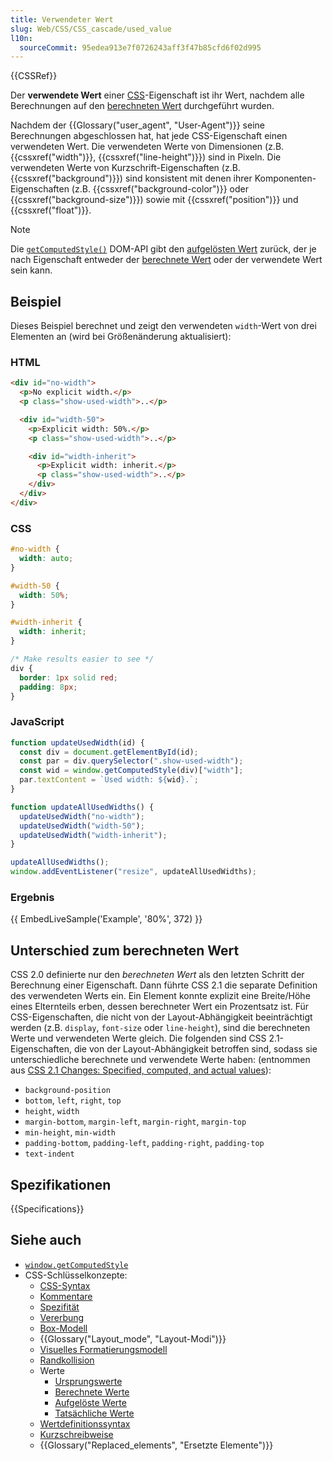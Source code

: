 ```yaml
---
title: Verwendeter Wert
slug: Web/CSS/CSS_cascade/used_value
l10n:
  sourceCommit: 95edea913e7f0726243aff3f47b85cfd6f02d995
---
```


{{CSSRef}}

Der **verwendete Wert** einer [CSS](/de/docs/Web/CSS)-Eigenschaft ist ihr Wert, nachdem alle Berechnungen auf den [berechneten Wert](/de/docs/Web/CSS/CSS_cascade/Value_processing#computed_value) durchgeführt wurden.

Nachdem der {{Glossary("user_agent", "User-Agent")}} seine Berechnungen abgeschlossen hat, hat jede CSS-Eigenschaft einen verwendeten Wert. Die verwendeten Werte von Dimensionen (z.B. {{cssxref("width")}}, {{cssxref("line-height")}}) sind in Pixeln. Die verwendeten Werte von Kurzschrift-Eigenschaften (z.B. {{cssxref("background")}}) sind konsistent mit denen ihrer Komponenten-Eigenschaften (z.B. {{cssxref("background-color")}} oder {{cssxref("background-size")}}) sowie mit {{cssxref("position")}} und {{cssxref("float")}}.

> [!NOTE]
> Die [`getComputedStyle()`](/de/docs/Web/API/Window/getComputedStyle) DOM-API gibt den [aufgelösten Wert](/de/docs/Web/CSS/resolved_value) zurück, der je nach Eigenschaft entweder der [berechnete Wert](/de/docs/Web/CSS/CSS_cascade/Value_processing#computed_value) oder der verwendete Wert sein kann.

## Beispiel

Dieses Beispiel berechnet und zeigt den verwendeten `width`-Wert von drei Elementen an (wird bei Größenänderung aktualisiert):

### HTML

```html
<div id="no-width">
  <p>No explicit width.</p>
  <p class="show-used-width">..</p>

  <div id="width-50">
    <p>Explicit width: 50%.</p>
    <p class="show-used-width">..</p>

    <div id="width-inherit">
      <p>Explicit width: inherit.</p>
      <p class="show-used-width">..</p>
    </div>
  </div>
</div>
```

### CSS

```css
#no-width {
  width: auto;
}

#width-50 {
  width: 50%;
}

#width-inherit {
  width: inherit;
}

/* Make results easier to see */
div {
  border: 1px solid red;
  padding: 8px;
}
```

### JavaScript

```js
function updateUsedWidth(id) {
  const div = document.getElementById(id);
  const par = div.querySelector(".show-used-width");
  const wid = window.getComputedStyle(div)["width"];
  par.textContent = `Used width: ${wid}.`;
}

function updateAllUsedWidths() {
  updateUsedWidth("no-width");
  updateUsedWidth("width-50");
  updateUsedWidth("width-inherit");
}

updateAllUsedWidths();
window.addEventListener("resize", updateAllUsedWidths);
```

### Ergebnis

{{ EmbedLiveSample('Example', '80%', 372) }}

## Unterschied zum berechneten Wert

CSS 2.0 definierte nur den _berechneten Wert_ als den letzten Schritt der Berechnung einer Eigenschaft. Dann führte CSS 2.1 die separate Definition des verwendeten Werts ein. Ein Element konnte explizit eine Breite/Höhe eines Elternteils erben, dessen berechneter Wert ein Prozentsatz ist. Für CSS-Eigenschaften, die nicht von der Layout-Abhängigkeit beeinträchtigt werden (z.B. `display`, `font-size` oder `line-height`), sind die berechneten Werte und verwendeten Werte gleich. Die folgenden sind CSS 2.1-Eigenschaften, die von der Layout-Abhängigkeit betroffen sind, sodass sie unterschiedliche berechnete und verwendete Werte haben: (entnommen aus [CSS 2.1 Changes: Specified, computed, and actual values](https://www.w3.org/TR/CSS2/changes.html#q21.36)):

- `background-position`
- `bottom`, `left`, `right`, `top`
- `height`, `width`
- `margin-bottom`, `margin-left`, `margin-right`, `margin-top`
- `min-height`, `min-width`
- `padding-bottom`, `padding-left`, `padding-right`, `padding-top`
- `text-indent`

## Spezifikationen

{{Specifications}}

## Siehe auch

- [`window.getComputedStyle`](/de/docs/Web/API/Window/getComputedStyle)
- CSS-Schlüsselkonzepte:
  - [CSS-Syntax](/de/docs/Web/CSS/CSS_syntax/Syntax)
  - [Kommentare](/de/docs/Web/CSS/CSS_syntax/Comments)
  - [Spezifität](/de/docs/Web/CSS/CSS_cascade/Specificity)
  - [Vererbung](/de/docs/Web/CSS/CSS_cascade/Inheritance)
  - [Box-Modell](/de/docs/Web/CSS/CSS_box_model/Introduction_to_the_CSS_box_model)
  - {{Glossary("Layout_mode", "Layout-Modi")}}
  - [Visuelles Formatierungsmodell](/de/docs/Web/CSS/CSS_display/Visual_formatting_model)
  - [Randkollision](/de/docs/Web/CSS/CSS_box_model/Mastering_margin_collapsing)
  - Werte
    - [Ursprungswerte](/de/docs/Web/CSS/CSS_cascade/Value_processing#initial_value)
    - [Berechnete Werte](/de/docs/Web/CSS/CSS_cascade/Value_processing#computed_value)
    - [Aufgelöste Werte](/de/docs/Web/CSS/resolved_value)
    - [Tatsächliche Werte](/de/docs/Web/CSS/CSS_cascade/Value_processing#actual_value)
  - [Wertdefinitionssyntax](/de/docs/Web/CSS/CSS_Values_and_Units/Value_definition_syntax)
  - [Kurzschreibweise](/de/docs/Web/CSS/CSS_cascade/Shorthand_properties)
  - {{Glossary("Replaced_elements", "Ersetzte Elemente")}}
